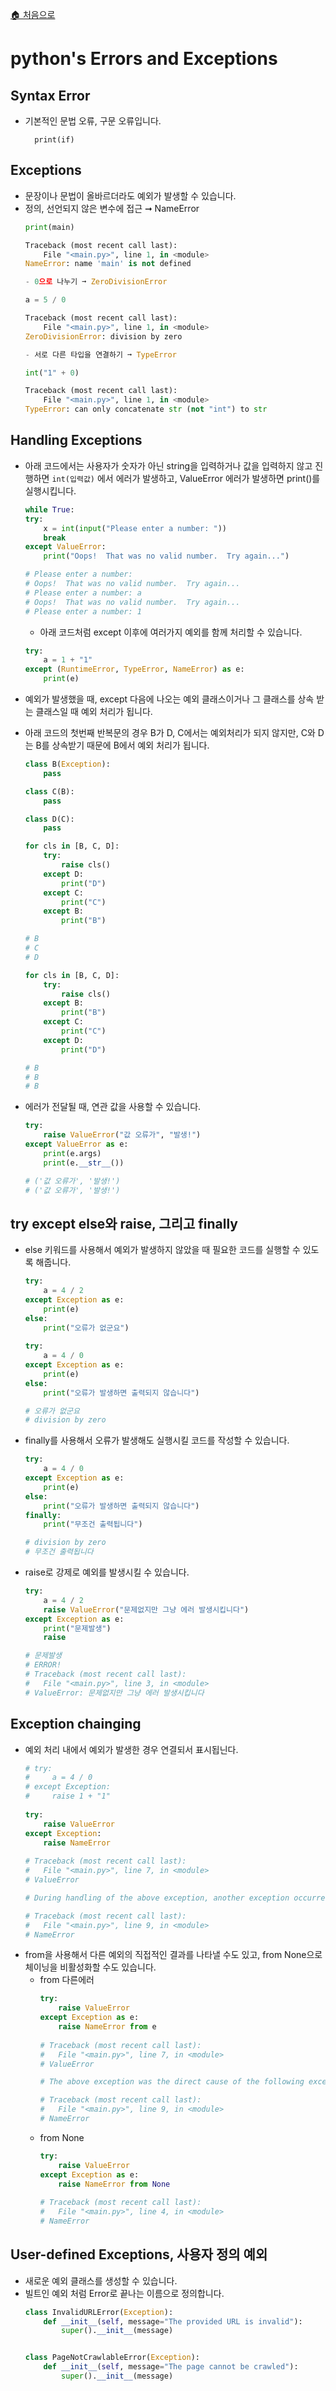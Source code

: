 [🏠 처음으로](/README.md)

# python's Errors and Exceptions


## Syntax Error

- 기본적인 문법 오류, 구문 오류입니다.

        print(if)


## Exceptions

- 문장이나 문법이 올바르더라도 예외가 발생할 수 있습니다.
- 정의, 선언되지 않은 변수에 접근 ➞ NameError
    ```python
    print(main)

    Traceback (most recent call last):
        File "<main.py>", line 1, in <module>
    NameError: name 'main' is not defined

    - 0으로 나누기 ➞ ZeroDivisionError

    a = 5 / 0

    Traceback (most recent call last):
        File "<main.py>", line 1, in <module>
    ZeroDivisionError: division by zero

    - 서로 다른 타입을 연결하기 ➞ TypeError

    int("1" + 0)

    Traceback (most recent call last):
        File "<main.py>", line 1, in <module>
    TypeError: can only concatenate str (not "int") to str
    ```

## Handling Exceptions

- 아래 코드에서는 사용자가 숫자가 아닌 string을 입력하거나 값을 입력하지 않고 진행하면 `int(입력값)` 에서 에러가 발생하고, ValueError 에러가 발생하면 print()를 실행시킵니다.
    ```python
    while True:
    try:
        x = int(input("Please enter a number: "))
        break
    except ValueError:
        print("Oops!  That was no valid number.  Try again...")

    # Please enter a number: 
    # Oops!  That was no valid number.  Try again...
    # Please enter a number: a
    # Oops!  That was no valid number.  Try again...
    # Please enter a number: 1
    ```

    - 아래 코드처럼 except 이후에 여러가지 예외를 함께 처리할 수 있습니다.
    ```python
    try:
        a = 1 + "1"
    except (RuntimeError, TypeError, NameError) as e:
        print(e)
    ```

- 예외가 발생했을 때, except 다음에 나오는 예외 클래스이거나 그 클래스를 상속 받는 클래스일 때 예외 처리가 됩니다.
- 아래 코드의 첫번째 반복문의 경우 B가 D, C에서는 예외처리가 되지 않지만, C와 D는 B를 상속받기 때문에 B에서 예외 처리가 됩니다.
    ```python
    class B(Exception):
        pass

    class C(B):
        pass

    class D(C):
        pass

    for cls in [B, C, D]:
        try:
            raise cls()
        except D:
            print("D")
        except C:
            print("C")
        except B:
            print("B")

    # B
    # C
    # D

    for cls in [B, C, D]:
        try:
            raise cls()
        except B:
            print("B")
        except C:
            print("C")
        except D:
            print("D")

    # B
    # B
    # B
    ```

- 에러가 전달될 때, 연관 값을 사용할 수 있습니다.
    ```python
    try:
        raise ValueError("값 오류가", "발생!")
    except ValueError as e:
        print(e.args)
        print(e.__str__())

    # ('값 오류가', '발생!')
    # ('값 오류가', '발생!')
    ```


## try except else와 raise, 그리고 finally

- else 키워드를 사용해서 예외가 발생하지 않았을 때 필요한 코드를 실행할 수 있도록 해줍니다.
    ```python
    try:
        a = 4 / 2
    except Exception as e:
        print(e)
    else:
        print("오류가 없군요")
        
    try:
        a = 4 / 0
    except Exception as e:
        print(e)
    else:
        print("오류가 발생하면 출력되지 않습니다")

    # 오류가 없군요
    # division by zero
    ```
- finally를 사용해서 오류가 발생해도 실행시킬 코드를 작성할 수 있습니다.
    ```python
    try:
        a = 4 / 0
    except Exception as e:
        print(e)
    else:
        print("오류가 발생하면 출력되지 않습니다")
    finally:
        print("무조건 출력됩니다")

    # division by zero
    # 무조건 출력됩니다
    ```
- raise로 강제로 예외를 발생시킬 수 있습니다.
    ```python
    try:
        a = 4 / 2
        raise ValueError("문제없지만 그냥 에러 발생시킵니다")
    except Exception as e:
        print("문제발생")
        raise

    # 문제발생
    # ERROR!
    # Traceback (most recent call last):
    #   File "<main.py>", line 3, in <module>
    # ValueError: 문제없지만 그냥 에러 발생시킵니다
    ```


## Exception chainging

- 예외 처리 내에서 예외가 발생한 경우 연결되서 표시됩닌다.
    ```python
    # try:
    #     a = 4 / 0
    # except Exception:
    #     raise 1 + "1"
        
    try:
        raise ValueError
    except Exception:
        raise NameError
        
    # Traceback (most recent call last):
    #   File "<main.py>", line 7, in <module>
    # ValueError

    # During handling of the above exception, another exception occurred:

    # Traceback (most recent call last):
    #   File "<main.py>", line 9, in <module>
    # NameError
    ```
- from을 사용해서 다른 예외의 직접적인 결과를 나타낼 수도 있고, from None으로 체이닝을 비활성화할 수도 있습니다.
    - from 다른에러
        ```python
        try:
            raise ValueError
        except Exception as e:
            raise NameError from e
            
        # Traceback (most recent call last):
        #   File "<main.py>", line 7, in <module>
        # ValueError

        # The above exception was the direct cause of the following exception:

        # Traceback (most recent call last):
        #   File "<main.py>", line 9, in <module>
        # NameError
        ```
    - from None
        ```python
        try:
            raise ValueError
        except Exception as e:
            raise NameError from None
            
        # Traceback (most recent call last):
        #   File "<main.py>", line 4, in <module>
        # NameError
        ```


## User-defined Exceptions, 사용자 정의 예외

- 새로운 예외 클래스를 생성할 수 있습니다.
- 빌트인 예외 처럼 Error로 끝나는 이름으로 정의합니다.
    ```python
    class InvalidURLError(Exception):
        def __init__(self, message="The provided URL is invalid"):
            super().__init__(message)


    class PageNotCrawlableError(Exception):
        def __init__(self, message="The page cannot be crawled"):
            super().__init__(message)
    ```